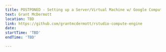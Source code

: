 ```yaml
---
title: POSTPONED - Setting up a Server/Virtual Machine w/ Google Compute Engine + RStudio Server
text: Grant McDermott
location: TBD
link: https://github.com/grantmcdermott/rstudio-compute-engine
date: 
startTime: 'TBD'
endTime: 'TBD'

---
```

